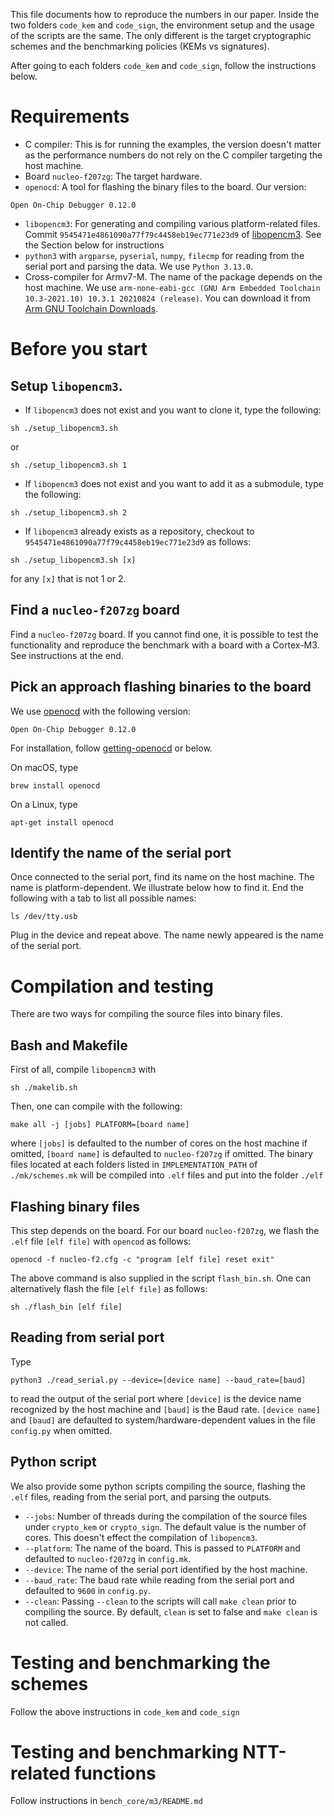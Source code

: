 
This file documents how to reproduce the numbers in our paper.
Inside the two folders `code_kem` and `code_sign`,
the environment setup and the usage of the scripts are the same.
The only different is the target cryptographic schemes and the benchmarking policies (KEMs vs signatures).

After going to each folders `code_kem` and `code_sign`, follow the instructions below.

# Requirements

- C compiler: This is for running the examples, the version doesn't matter as the performance numbers do not rely on the C compiler targeting the host machine.
- Board `nucleo-f207zg`: The target hardware.
- `openocd`: A tool for flashing the binary files to the board. Our version:
```
Open On-Chip Debugger 0.12.0
```
- `libopencm3`: For generating and compiling various platform-related files. Commit `9545471e4861090a77f79c4458eb19ec771e23d9` of [libopencm3](https://github.com/libopencm3/libopencm3.git). See the Section below for instructions
- `python3` with `argparse`, `pyserial`, `numpy`, `filecmp` for reading from the serial port and parsing the data. We use `Python 3.13.0`.
- Cross-compiler for Armv7-M. The name of the package depends on the host machine. We use `arm-none-eabi-gcc (GNU Arm Embedded Toolchain 10.3-2021.10) 10.3.1 20210824 (release)`. You can download it from [Arm GNU Toolchain Downloads](https://developer.arm.com/downloads/-/arm-gnu-toolchain-downloads).

# Before you start

## Setup `libopencm3`.
- If `libopencm3` does not exist and you want to clone it, type the following:
```
sh ./setup_libopencm3.sh
```
or
```
sh ./setup_libopencm3.sh 1
```
- If `libopencm3` does not exist and you want to add it as a submodule, type the following:
```
sh ./setup_libopencm3.sh 2
```
- If `libopencm3` already exists as a repository, checkout to `9545471e4861090a77f79c4458eb19ec771e23d9` as follows:
```
sh ./setup_libopencm3.sh [x]
```
for any `[x]` that is not 1 or 2.

## Find a `nucleo-f207zg` board

Find a `nucleo-f207zg` board. If you cannot find one, it is possible to test the functionality and reproduce the benchmark with a board with a Cortex-M3. See instructions at the end.

## Pick an approach flashing binaries to the board

We use [openocd](https://openocd.org/pages/about.html) with the following version:
```
Open On-Chip Debugger 0.12.0
```

For installation, follow [getting-openocd](https://openocd.org/pages/getting-openocd.html) or below.

On macOS, type
```
brew install openocd
```
On a Linux, type
```
apt-get install openocd
```

## Identify the name of the serial port

Once connected to the serial port, find its name on the host machine.
The name is platform-dependent. We illustrate below how to find it.
End the following with a tab to list all possible names:
```
ls /dev/tty.usb
```
Plug in the device and repeat above.
The name newly appeared is the name of the serial port.

# Compilation and testing

There are two ways for compiling the source files into binary files.

## Bash and Makefile

First of all, compile `libopencm3` with
```
sh ./makelib.sh
```

Then,
one can compile with the following:
```
make all -j [jobs] PLATFORM=[board name]
```
where `[jobs]` is defaulted to the number of cores on the host machine if omitted, `[board name]` is defaulted to `nucleo-f207zg` if omitted.
The binary files located at each folders listed in `IMPLEMENTATION_PATH` of `./mk/schemes.mk` will be compiled into `.elf` files and put into the folder `./elf`

## Flashing binary files
This step depends on the board.
For our board `nucleo-f207zg`, we flash the `.elf` file `[elf file]` with `opencod` as follows:
```
openocd -f nucleo-f2.cfg -c "program [elf file] reset exit"
```
The above command is also supplied in the script `flash_bin.sh`.
One can alternatively flash the file `[elf file]` as follows:
```
sh ./flash_bin [elf file]
```

## Reading from serial port
Type
```
python3 ./read_serial.py --device=[device name] --baud_rate=[baud]
```
to read the output of the serial port
where `[device]` is the device name recognized by the host machine and `[baud]` is the Baud rate.
`[device name]` and `[baud]` are defaulted to system/hardware-dependent values in the file `config.py` when omitted.

## Python script

We also provide some python scripts compiling the source, flashing the `.elf` files, reading from the serial port,
and parsing the outputs.

- `--jobs`: Number of threads during the compilation of the source files under `crypto_kem` or `crypto_sign`. The default value is the number of cores. This doesn't effect the compilation of `libopencm3`.
- `--platform`: The name of the board. This is passed to `PLATFORM` and defaulted to `nucleo-f207zg` in `config.mk`.
- `--device`: The name of the serial port identified by the host machine.
- `--baud_rate`: The baud rate while reading from the serial port and defaulted to `9600` in `config.py`.
- `--clean`: Passing `--clean` to the scripts will call `make clean` prior to compiling the source. By default, `clean` is set to false and `make clean` is not called.

# Testing and benchmarking the schemes

Follow the above instructions in `code_kem` and `code_sign`

# Testing and benchmarking NTT-related functions

Follow instructions in `bench_core/m3/README.md`




